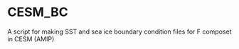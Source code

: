 # CESM_BC
A script for making SST and sea ice boundary condition files for F composet in CESM (AMIP)
